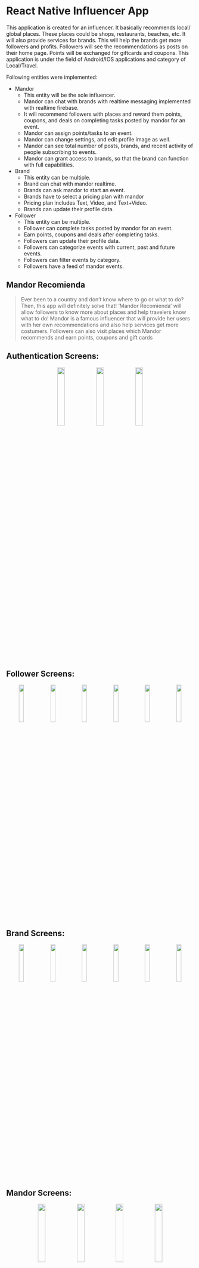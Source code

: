 # React Native Influencer App



This application is created for an influencer. It basically recommends local/ global places. These places could be shops, restaurants, beaches, etc. It will also provide services for brands. This will help the brands get more followers and profits. Followers will see the recommendations as posts on their home page. Points will be exchanged for giftcards and coupons. This application is under the field of Android/IOS applications and category of Local/Travel.

Following entities were implemented:
  - Mandor
    - This entity will be the sole influencer.
    - Mandor can chat with brands with realtime messaging implemented with realtime firebase.
    - It will recommend followers with places and reward them points, coupons, and deals on completing tasks posted by mandor for an event.
    - Mandor can assign points/tasks to an event.
    - Mandor can change settings, and edit profile image as well.
    - Mandor can see total number of posts, brands, and recent activity of people subscribing to events.
    - Mandor can grant access to brands, so that the brand can function with full capabilities.
  - Brand
    - This entity can be multiple.
    - Brand can chat with mandor realtime.
    - Brands can ask mandor to start an event.
    - Brands have to select a pricing plan with mandor
    - Pricing plan includes Text, Video, and Text+Video.
    - Brands can update their profile data.
  - Follower
    - This entity can be multiple.
    - Follower can complete tasks posted by mandor for an event.
    - Earn points, coupons and deals after completing tasks.
    - Followers can update their profile data.
    - Followers can categorize events with current, past and future events.
    - Followers can filter events by category.
    - Followers have a feed of mandor events.

## Mandor Recomienda

> Ever been to a country and don’t know where to go or what to do? Then, this app will definitely solve that! ‘Mandor Recomienda’ will allow followers to know more about places and help travelers know what to do! Mandor is a famous influencer that will provide her users with her own recommendations and also help services get more costumers. Followers can also visit places which Mandor recommends and earn points, coupons and gift cards

## Authentication Screens:

<p align="center">
  <img src="https://github.com/harshchaludia/React-Native-Influencer-App/blob/master/screenshots/login.jpg" width="20%" height="auto">
  <img src="https://github.com/harshchaludia/React-Native-Influencer-App/blob/master/screenshots/register.jpg" width="20%" height="auto">
  <img src="https://github.com/harshchaludia/React-Native-Influencer-App/blob/master/screenshots/forgotpassword.jpg" width="20%" height="auto">

</p>

## Follower Screens:

<p align="center">
  <img src="https://github.com/harshchaludia/React-Native-Influencer-App/blob/master/screenshots/dashboardFollower.jpg" width="16%" height="auto">
  <img src="https://github.com/harshchaludia/React-Native-Influencer-App/blob/master/screenshots/dealFollower.jpg" width="16%" height="auto">
  <img src="https://github.com/harshchaludia/React-Native-Influencer-App/blob/master/screenshots/filterFollower.jpg" width="16%" height="auto">
   <img src="https://github.com/harshchaludia/React-Native-Influencer-App/blob/master/screenshots/followerEvent.jpg" width="16%" height="auto">
<img src="https://github.com/harshchaludia/React-Native-Influencer-App/blob/master/screenshots/personalizedFollower.jpg" width="16%" height="auto">
 <img src="https://github.com/harshchaludia/React-Native-Influencer-App/blob/master/screenshots/settingsFollower.jpg" width="16%" height="auto">
</p>

## Brand Screens:

<p align="center">
  <img src="https://github.com/harshchaludia/React-Native-Influencer-App/blob/master/screenshots/brandDashboard.jpg" width="16%" height="auto">
  <img src="https://github.com/harshchaludia/React-Native-Influencer-App/blob/master/screenshots/brandDashboard2.jpg" width="16%" height="auto">
  <img src="https://github.com/harshchaludia/React-Native-Influencer-App/blob/master/screenshots/brandMessage.jpg" width="16%" height="auto">
   <img src="https://github.com/harshchaludia/React-Native-Influencer-App/blob/master/screenshots/brandPricingPlan.jpg" width="16%" height="auto">
<img src="https://github.com/harshchaludia/React-Native-Influencer-App/blob/master/screenshots/brandSettings.jpg" width="16%" height="auto">
 <img src="https://github.com/harshchaludia/React-Native-Influencer-App/blob/master/screenshots/brandLogout.jpg" width="16%" height="auto">
</p>


## Mandor Screens:

<p align="center">
  <img src="https://github.com/harshchaludia/React-Native-Influencer-App/blob/master/screenshots/MandorDasboard.jpg" width="20%" height="auto">
  <img src="https://github.com/harshchaludia/React-Native-Influencer-App/blob/master/screenshots/MandorBrandList.jpg" width="20%" height="auto">
  <img src="https://github.com/harshchaludia/React-Native-Influencer-App/blob/master/screenshots/MandorMessages.jpg" width="20%" height="auto">
   <img src="https://github.com/harshchaludia/React-Native-Influencer-App/blob/master/screenshots/MandorPostList.jpg" width="20%" height="auto">
<img src="https://github.com/harshchaludia/React-Native-Influencer-App/blob/master/screenshots/MandorPostNew.jpg" width="20%" height="auto">
 
</p>

<p align="center">
  <img src="https://github.com/harshchaludia/React-Native-Influencer-App/blob/master/screenshots/MandorSettings1.jpg" width="20%" height="auto">
  <img src="https://github.com/harshchaludia/React-Native-Influencer-App/blob/master/screenshots/MandorSettings2.jpg" width="20%" height="auto">
 

 
</p>


## Package.json

| Package Name | Version |
| ------ | ------ |
|@expo/vector-icons| ^10.0.6|
|buffer| ^5.6.0|
|expo| ^36.0.0|
|expo-asset| ~8.0.0|
|expo-font| ~8.0.0|
|expo-image-picker| ~8.0.1|
|firebase| 6.6.0|
|formik| 2.1.4|
|react| 16.9.0|
|react-dom| 16.9.0|
|react-native| https|//github.com/expo/react-native/archive/sdk-36.0.1.tar.gz|
|react-native-cards| ^1.1.4|
|react-native-datepicker| ^1.7.2|
|react-native-elements| 1.2.0|
|react-native-form-validator| ^0.3.2|
|react-native-gesture-handler| ~1.5.0|
|react-native-hide-with-keyboard| 1.2.1|
|react-native-material-bottom-navigation| ^1.0.5|
|react-native-paper| ^3.8.0|
|react-native-reanimated| ~1.4.0|
|react-native-screens| 2.0.0-alpha.12|
|react-native-sectioned-multi-select| ^0.7.6|
|react-native-uuid| ^1.4.9|
|react-native-vector-icons| ^6.6.0|
|react-navigation| 4.0.0|
|react-navigation-drawer| ^2.4.7|
|react-navigation-material-bottom-tabs| ^2.2.11|
|react-navigation-stack| 1.5.1|
|react-navigation-tabs| ^2.8.7|
|yup| 0.27.0|

## Installation

This application requires [Node.js] to run.
This app is built with expo.

Generate a firebaseConfig file under the directory path as following:

> React-Native-Influencer-App\config\Firebase\firebaseConfig.js

> export default {
   // attach your firebase config details here
};

Next,
Install the dependencies and devDependencies and start the server.



```sh
$ cd folder-name
$ npm install 
$ npm start --reset-cache
```



### Development

- [EXPO LINK](https://exp.host/@harshchaludia/mandor-recomienda)
- [APK LINK](https://drive.google.com/file/d/1LtGodmyPYUs2fPpnOyiBNartObJ0W8se/view?usp=sharing)


### Todos

 - Write MORE Tests
 - Add Night Mode

License
----

MIT


## Useful links
Official guides:
- [Using React Native SDK guide](https://voximplant.com/blog/using-react-native-sdk)

## Have a question ?

- contact us via `reactnative6@gmail.com`
- send email with a specific subject
>
